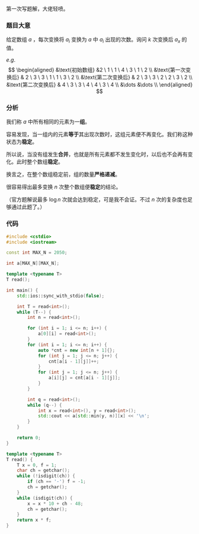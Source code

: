 第一次写题解，大佬轻喷。

### 题目大意

给定数组 $a$ ，每次变换将 $a_i$ 变换为 $a$ 中 $a_i$ 出现的次数。询问 $k$ 次变换后 $a_x$ 的值。

$e.g.$
$$
\begin{aligned}
	&\text{初始数组} &2 \ 1 \ 1 \ 4 \ 3 \ 1 \ 2 \\
	&\text{第一次变换后} & 2 \ 3 \ 3 \ 1 \ 1 \ 3 \ 2 \\
	&\text{第二次变换后} & 2 \ 3 \ 3 \ 2 \ 2 \ 3 \ 2 \\
	&\text{第二次变换后} & 4 \ 3 \ 3 \ 4 \ 4 \ 3 \ 4 \\
	&\dots &\dots \\
\end{aligned}
$$

### 分析

我们称 $a$ 中所有相同的元素为一**组**。

容易发现，当一组内的元素**等于**其出现次数时，这组元素便不再变化。我们称这种状态为**稳定**。

所以说，当没有组发生**合并**，也就是所有元素都不发生变化时，以后也不会再有变化。此时整个数组**稳定**。

换言之，在整个数组稳定前，组的数量**严格递减**。

很容易得出最多变换 $n$ 次整个数组便**稳定**的结论。

（官方题解说最多 $\log n$ 次就会达到稳定，可是我不会证。不过 $n$ 次的复杂度也足够通过此题了。）

### 代码

```cpp
#include <cstdio>
#include <iostream>

const int MAX_N = 2050;

int a[MAX_N][MAX_N];

template <typename T>
T read();

int main() {
    std::ios::sync_with_stdio(false);

    int T = read<int>();
    while (T--) {
        int n = read<int>();

        for (int i = 1; i <= n; i++) {
            a[0][i] = read<int>();
        }
        for (int i = 1; i <= n; i++) {
            auto *cnt = new int[n + 1]{};
            for (int j = 1; j <= n; j++) {
                cnt[a[i - 1][j]]++;
            }
            for (int j = 1; j <= n; j++) {
                a[i][j] = cnt[a[i - 1][j]];
            }
        }

        int q = read<int>();
        while (q--) {
            int x = read<int>(), y = read<int>();
            std::cout << a[std::min(y, n)][x] << '\n';
        }
    }

    return 0;
}

template <typename T>
T read() {
    T x = 0, f = 1;
    char ch = getchar();
    while (!isdigit(ch)) {
        if (ch == '-') f = -1;
        ch = getchar();
    }
    while (isdigit(ch)) {
        x = x * 10 + ch - 48;
        ch = getchar();
    }
    return x * f;
}
```

